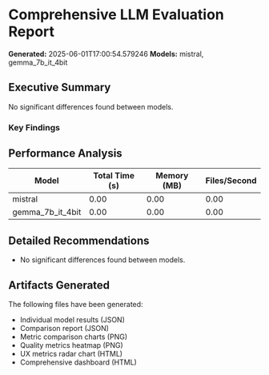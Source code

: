# Comprehensive LLM Evaluation Report
**Generated:** 2025-06-01T17:00:54.579246
**Models:** mistral, gemma_7b_it_4bit

## Executive Summary

No significant differences found between models.

### Key Findings


## Performance Analysis

| Model | Total Time (s) | Memory (MB) | Files/Second |
|-------|----------------|-------------|--------------|
| mistral | 0.00 | 0.00 | 0.00 |
| gemma_7b_it_4bit | 0.00 | 0.00 | 0.00 |

## Detailed Recommendations

- No significant differences found between models.

## Artifacts Generated

The following files have been generated:
- Individual model results (JSON)
- Comparison report (JSON)
- Metric comparison charts (PNG)
- Quality metrics heatmap (PNG)
- UX metrics radar chart (HTML)
- Comprehensive dashboard (HTML)
